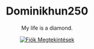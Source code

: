 <h1 align="center">Dominikhun250</h1>
<p align="center">My life is a diamond.</p>

<a href="https://github.com/dominikhun250">
  <p align="center">
    <img src="https://komarev.com/ghpvc/?username=dominikhun250&color=blue" alt="Fiók Megtekintések">
  </p>
</a>
